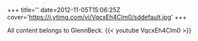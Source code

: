 +++
title=''
date=2012-11-05T15:06:25Z
cover='https://i.ytimg.com/vi/VqcxEh4Clm0/sddefault.jpg'
+++

All content belongs to GlennBeck.
{{< youtube VqcxEh4Clm0 >}}
